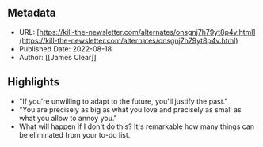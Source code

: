 ## Metadata
* URL: [https://kill-the-newsletter.com/alternates/onsgnj7h79yt8p4v.html](https://kill-the-newsletter.com/alternates/onsgnj7h79yt8p4v.html)
* Published Date: 2022-08-18
* Author: [[James Clear]]

## Highlights
* "If you're unwilling to adapt to the future, you'll justify the past."
* "You are precisely as big as what you love and precisely as small as what you allow to annoy you."
* What will happen if I don't do this? It's remarkable how many things can be eliminated from your to-do list.